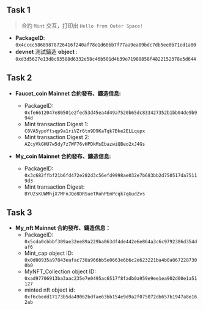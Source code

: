 ## Task 1

> 合約 `Mint` 交互，打印出 `Hello from Outer Space!`

- **PackageID**: `0x4cccc58689878726416f240af78e1d60bb7f77aa9ea09bdc7db5ee0b71ed1a80`
- **devnet** 測試鑄造 **object** : `0xd3d5627e13d8c03588d6332e58c46b501d4b39e71980858f4822152378e5d644`

## Task 2

- **Faucet_coin Mainnet 合約發布、鑄造信息:**
    - PackageID: `0xfe6612047e80501e2fed53d45ea4d49a7520b65dc833427352b1bb04de9b994d`
    - Mint transaction Digest 1: `C8VA5ypoYtsqp9a1riVZr6tn9D9KaTqk7Bke2ELLqupx`
    - Mint transaction Digest 2: `AZcyVkGHU7w5dy7z7WF76vHPDkMsEbazwiQBeo2xJ4Gs`

- **My_coin Mainnet 合約發布、鑄造信息:**
    - PackageID: `0x3c682ffbf21b6fd472e282d3c56efd9998ae032e7b683bb2d750517da75119d3`
    - Mint transaction Digest: `BYUZsKUWMhjX7MFnJQe8DRSueTRohPEmPcqk7qGudZvs`

## Task 3

- **My_nft Mainnet 合約發布、鑄造信息：**
    - PackageID: `0x5cda0cbbbf309ae32ee89a229ba063df4de442e6e864a3c6c9792386d354daf6`
    - Mint_cap object ID: `0x0d00935a97843eafac730a966bb5e0663e6b6c2e623221ba4b0a0672287300b0`
    - MyNFT_Collection object ID: `0xad97706913ba3aac235e7e0495ac6517f8fadb0a959e9ee1ea902d00e1a51127`
    - minted nft object id: `0xf6cbedd17173b5da49062bdfae63bb154e9d9a2f075072db657b1947a8e162ab`